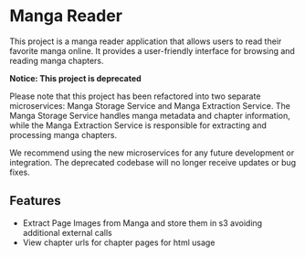 # Manga Reader

This project is a manga reader application that allows users to read their favorite manga online. It provides a user-friendly interface for browsing and reading manga chapters.

**Notice: This project is deprecated**

Please note that this project has been refactored into two separate microservices: Manga Storage Service and Manga Extraction Service. The Manga Storage Service handles manga metadata and chapter information, while the Manga Extraction Service is responsible for extracting and processing manga chapters.

We recommend using the new microservices for any future development or integration. The deprecated codebase will no longer receive updates or bug fixes.

## Features

- Extract Page Images from Manga and store them in s3 avoiding additional external calls 
- View chapter urls for chapter pages for html usage

